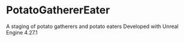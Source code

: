 # PotatoGathererEater
A staging of potato gatherers and potato eaters
Developed with Unreal Engine 4.27.1